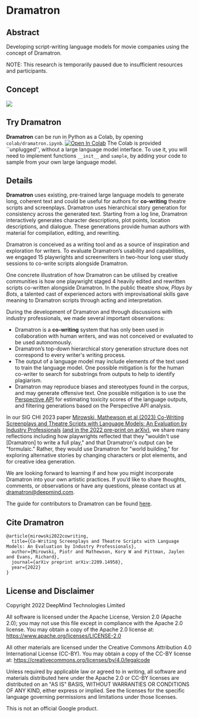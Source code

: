# Dramatron

## Abstract
Developing script-writing language models for movie companies using the concept of Dramatron. 

NOTE: This research is temporarily paused due to insufficient resources and participants.

## Concept

<img src="dramatron-animation.gif" />

## Try Dramatron

**Dramatron** can be run in Python as a Colab, by opening `colab/dramatron.ipynb`. [![Open In Colab](https://colab.research.google.com/assets/colab-badge.svg)](https://colab.research.google.com/github/deepmind/dramatron/blob/main/colab/dramatron.ipynb)
The Colab is provided ``unplugged'', without a large language model interface. To use it, you will need to implement functions `__init__` and `sample`, by adding your code to sample from your own large language model.

## Details

**Dramatron** uses existing, pre-trained large language models to generate long, coherent text and could be useful for authors for **co-writing** theatre scripts and screenplays. Dramatron uses hierarchical story generation for consistency across the generated text. Starting from a log line, Dramatron interactively generates character descriptions, plot points, location descriptions, and dialogue. These generations provide human authors with material for compilation, editing, and rewriting.

Dramatron is conceived as a writing tool and as a source of inspiration and exploration for writers. To evaluate Dramatron’s usability and capabilities, we engaged 15 playwrights and screenwriters in two-hour long user study sessions to co-write scripts alongside Dramatron.

One concrete illustration of how Dramatron can be utilised by creative communities is how one playwright staged 4 heavily edited and rewritten scripts co-written alongside Dramatron. In the public theatre show, *Plays by Bots*, a talented cast of experienced actors with improvisational skills gave meaning to Dramatron scripts through acting and interpretation.

During the development of Dramatron and through discussions with industry professionals, we made several important observations:

* Dramatron is a **co-writing** system that has only been used in collaboration with human writers, and was not conceived or evaluated to be used autonomously.
* Dramatron’s top-down hierarchical story generation structure does not correspond to every writer's writing process.
* The output of a language model may include elements of the text used to train the language model. One possible mitigation is for the human co-writer to search for substrings from outputs to help to identify plagiarism.
* Dramatron may reproduce biases and stereotypes found in the corpus, and may generate offensive text. One possible mitigation is to use the [Perspective API](https://perspectiveapi.com/) for estimating toxicity scores of the language outputs, and filtering generations based on the Perspective API analysis.

In our SIG CHI 2023 paper [Mirowski, Mathewson et al (2023) Co-Writing Screenplays and Theatre Scripts with Language Models: An Evaluation by Industry Professionals](https://dl.acm.org/doi/10.1145/3544548.3581225) [(and in the 2022 pre-print on arXiv)](https://arxiv.org/abs/2209.14958), we share many reflections including how playwrights reflected that they "wouldn't use [Dramatron] to write a full play," and that Dramatron's output can be "formulaic." Rather, they would use Dramatron for "world building," for exploring alternative stories by changing characters or plot elements, and for creative idea generation.

We are looking forward to learning if and how you might incorporate Dramatron into your own artistic practices. If you’d like to share thoughts, comments, or observations or have any questions, please contact us at dramatron@deepmind.com.

The guide for contributors to Dramatron can be found [here](CONTRIBUTING.md).

## Cite Dramatron

```
@article{mirowski2022cowriting,
  title={Co-Writing Screenplays and Theatre Scripts with Language Models: An Evaluation by Industry Professionals},
  author={Mirowski, Piotr and Mathewson, Kory W and Pittman, Jaylen and Evans, Richard},
  journal={arXiv preprint arXiv:2209.14958},
  year={2022}
}
```

## License and Disclaimer

Copyright 2022 DeepMind Technologies Limited

All software is licensed under the Apache License, Version 2.0 (Apache 2.0);
you may not use this file except in compliance with the Apache 2.0 license.
You may obtain a copy of the Apache 2.0 license at:
https://www.apache.org/licenses/LICENSE-2.0

All other materials are licensed under the Creative Commons Attribution 4.0
International License (CC-BY). You may obtain a copy of the CC-BY license at:
https://creativecommons.org/licenses/by/4.0/legalcode

Unless required by applicable law or agreed to in writing, all software and
materials distributed here under the Apache 2.0 or CC-BY licenses are
distributed on an "AS IS" BASIS, WITHOUT WARRANTIES OR CONDITIONS OF ANY KIND,
either express or implied. See the licenses for the specific language governing
permissions and limitations under those licenses.

This is not an official Google product.
